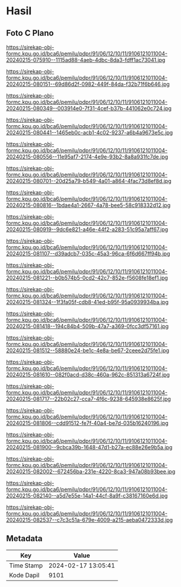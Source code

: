 # Hasil

## Foto C Plano

https://sirekap-obj-formc.kpu.go.id/bca6/pemilu/pdpr/91/06/12/10/11/9106121011004-20240215-075910--1115ad88-4aeb-4dbc-8da3-fdff1ac73041.jpg

https://sirekap-obj-formc.kpu.go.id/bca6/pemilu/pdpr/91/06/12/10/11/9106121011004-20240215-080151--69d86d2f-0982-449f-84da-f32b71f6b646.jpg

https://sirekap-obj-formc.kpu.go.id/bca6/pemilu/pdpr/91/06/12/10/11/9106121011004-20240215-080349--003914e0-7f31-4cef-b37b-441062e0c724.jpg

https://sirekap-obj-formc.kpu.go.id/bca6/pemilu/pdpr/91/06/12/10/11/9106121011004-20240215-080441--1465eb0c-acb1-4c02-9237-a6b4a9673e5c.jpg

https://sirekap-obj-formc.kpu.go.id/bca6/pemilu/pdpr/91/06/12/10/11/9106121011004-20240215-080556--11e95af7-2174-4e9e-93b2-8a8a931fc7de.jpg

https://sirekap-obj-formc.kpu.go.id/bca6/pemilu/pdpr/91/06/12/10/11/9106121011004-20240215-080701--20d25a79-b549-4a01-a864-4fac73d8ef8d.jpg

https://sirekap-obj-formc.kpu.go.id/bca6/pemilu/pdpr/91/06/12/10/11/9106121011004-20240215-080816--1bdae4a1-2667-4a78-bee5-58c918332d12.jpg

https://sirekap-obj-formc.kpu.go.id/bca6/pemilu/pdpr/91/06/12/10/11/9106121011004-20240215-080919--9dc6e821-a46e-44f2-a283-51c95a7aff67.jpg

https://sirekap-obj-formc.kpu.go.id/bca6/pemilu/pdpr/91/06/12/10/11/9106121011004-20240215-081107--d39adcb7-035c-45a3-96ca-6f6d667ff94b.jpg

https://sirekap-obj-formc.kpu.go.id/bca6/pemilu/pdpr/91/06/12/10/11/9106121011004-20240215-081221--b0b574b5-0cd2-42c7-852e-f5608fe18ef1.jpg

https://sirekap-obj-formc.kpu.go.id/bca6/pemilu/pdpr/91/06/12/10/11/9106121011004-20240215-081324--1f3fa05f-cdb8-41ed-b95f-95a0939934ba.jpg

https://sirekap-obj-formc.kpu.go.id/bca6/pemilu/pdpr/91/06/12/10/11/9106121011004-20240215-081418--194c84b4-509b-47a7-a369-0fcc3df57161.jpg

https://sirekap-obj-formc.kpu.go.id/bca6/pemilu/pdpr/91/06/12/10/11/9106121011004-20240215-081512--58880e24-be1c-4e8a-be67-2ceee2d75fe1.jpg

https://sirekap-obj-formc.kpu.go.id/bca6/pemilu/pdpr/91/06/12/10/11/9106121011004-20240215-081610--082f0acd-d38c-460a-962c-851313a6724f.jpg

https://sirekap-obj-formc.kpu.go.id/bca6/pemilu/pdpr/91/06/12/10/11/9106121011004-20240215-081717--22b02c27-cca7-4f6c-9238-645938e8625f.jpg

https://sirekap-obj-formc.kpu.go.id/bca6/pemilu/pdpr/91/06/12/10/11/9106121011004-20240215-081806--cdd91512-fe7f-40a4-be7d-035b16240196.jpg

https://sirekap-obj-formc.kpu.go.id/bca6/pemilu/pdpr/91/06/12/10/11/9106121011004-20240215-081900--9cbca39b-1648-47d1-b27a-ec88e26e9b5a.jpg

https://sirekap-obj-formc.kpu.go.id/bca6/pemilu/pdpr/91/06/12/10/11/9106121011004-20240215-082002--672456ba-231e-4220-8ca3-947a08b93bee.jpg

https://sirekap-obj-formc.kpu.go.id/bca6/pemilu/pdpr/91/06/12/10/11/9106121011004-20240215-082140--a5d7e55e-14a1-44cf-8a9f-c38167160e6d.jpg

https://sirekap-obj-formc.kpu.go.id/bca6/pemilu/pdpr/91/06/12/10/11/9106121011004-20240215-082537--c7c3c51a-679e-4009-a215-aeba0472333d.jpg


## Metadata

| Key        | Value               |
| ---------- | ------------------- |
| Time Stamp | 2024-02-17 13:05:41 |
| Kode Dapil | 9101                |



